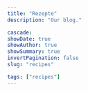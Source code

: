 ```yaml
---
title: "Rezepte"
description: "Our blog."

cascade:
showDate: true
showAuthor: true
showSummary: true
invertPagination: false
slug: "recipes"

tags: ["recipes"]
---
```


